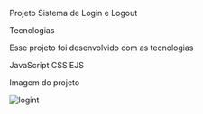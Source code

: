 Projeto
Sistema de Login e Logout

Tecnologias

Esse projeto foi desenvolvido com as tecnologias

JavaScript CSS EJS

Imagem do projeto

![logint](https://user-images.githubusercontent.com/103325619/221649923-b87fb20b-61f0-40da-9783-7c668680d2d3.gif)

<a href="https://formulario-vercel.vercel.app"></a>
